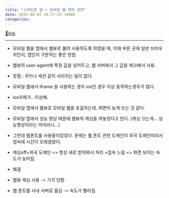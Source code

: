 ```yaml
---
title: "스마트폰 앱 + 모바일 웹 제작 관련"
date: 2016-06-02 18:37:25 +0900
categories: 
---
```

[🔗link](http://www.mins01.com/mh/tech/read/993)
***


- 모바일 웹을 앱에서 웹뷰로 불려 사용하도록 하였을 때, 이때 부른 곳에 일반 브라우저인지, 앱인지 구분하는 좋은 방법
- 웹뷰의 user-agent에 특정 값을 넣어두고, 웹 서버에서 그 값을 체크해서 사용.
- 장점 : 쿠키나 세션 같이 사리지는 일이 없다.

- 모바일 웹에서 iframe 을 사용하는 경우 ios인 경우 이상 동작하는경우가 많다.
- ios자체가.. 이상해.

- 모바일 앱에서 웹뷰로 모바일 웹을 호출하는데, 화면이 늦게 뜨는 것 같다.
- 모바일 앱에서 성능 향상 때문에 웹뷰의 캐싱을 꺼놓았다고 한다. (캐싱 끄는게... 성능향상이라는 아이러니...)  

- 그런데 웹폰트를 사용중이었었다. 문제는 웹 폰트 관련 도메인이 외국 도메인이라서 접속에 시간이 오래결렸다.
- 캐싱off+외국 도메인 =&gt; 항상 새로 받아와서 처리 +접속 느림 =&gt; 화면 보이는 속도가 늦어짐.
- 해결
- 웹뷰 캐싱 사용 -&gt; 기각 당함.
- 웹 폰트를 사내 서버로 옮김 -&gt; 속도가 빨라짐.





